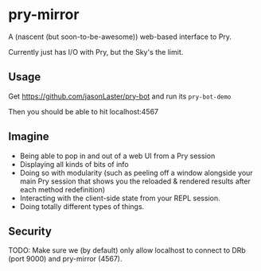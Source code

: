 pry-mirror
==========

A (nascent (but soon-to-be-awesome)) web-based interface to Pry.

Currently just has I/O with Pry, but the Sky's the limit.

Usage
-----

Get https://github.com/jasonLaster/pry-bot and run its `pry-bot-demo`

Then you should be able to hit localhost:4567

Imagine
-------

- Being able to pop in and out of a web UI from a Pry session
- Displaying all kinds of bits of info
- Doing so with modularity (such as peeling off a window alongside your main
  Pry session that shows you the reloaded & rendered results after each method
  redefinition)
- Interacting with the client-side state from your REPL session.
- Doing totally different types of things.

Security
--------

TODO: Make sure we (by default) only allow localhost to connect to DRb (port
9000) and pry-mirror (4567).
